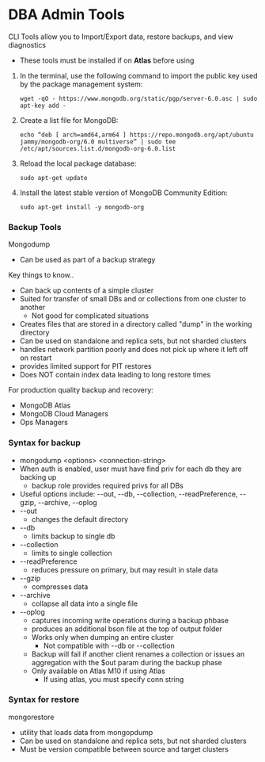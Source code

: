# DBA Admin Tools

CLI Tools allow you to Import/Export data, restore backups, and view diagnostics

* These tools must be installed if on **Atlas** before using

1.  In the terminal, use the following command to import the public key used by the package management system:

    `wget -qO - https://www.mongodb.org/static/pgp/server-6.0.asc | sudo apt-key add -`
2.  Create a list file for MongoDB:

    `echo “deb [ arch=amd64,arm64 ] https://repo.mongodb.org/apt/ubuntu jammy/mongodb-org/6.0 multiverse” | sudo tee /etc/apt/sources.list.d/mongodb-org-6.0.list`
3.  Reload the local package database:

    `sudo apt-get update`
4.  Install the latest stable version of MongoDB Community Edition:

    `sudo apt-get install -y mongodb-org`



### Backup Tools

Mongodump

* Can be used as part of a backup strategy

Key things to know..

* Can back up contents of a simple cluster
* Suited for transfer of small DBs and or collections from one cluster to another
  * Not good for complicated situations
* Creates files that are stored in a directory called "dump" in the working directory
* Can be used on standalone and replica sets, but not sharded clusters
* handles network partition poorly and does not pick up where it left off on restart
* provides limited support for PIT restores
* Does NOT contain index data leading to long restore times



For production quality backup and recovery:

* MongoDB Atlas
* MongoDB Cloud Managers
* Ops Managers

### Syntax for backup

* mongodump \<options> \<connection-string>
* When auth is enabled, user must have find priv for each db they are backing up
  * backup role provides required privs for all DBs
* Useful options include: --out, --db, --collection, --readPreference, --gzip, --archive, --oplog
* \--out
  * changes the default directory
* \--db
  * limits backup to single db
* \--collection
  * limits to single collection
* \--readPreference
  * reduces pressure on primary, but may result in stale data
* \--gzip
  * compresses data
* \--archive
  * collapse all data into a single file
* \--oplog
  * captures incoming write operations during a backup phbase
  * produces an additional bson file at the top of output folder
  * Works only when dumping an entire cluster
    * Not compatible with --db or --collection
  * Backup will fail if another client renames a collection or issues an aggregation with the $out param during the backup phase
  * Only available on Atlas M10 if using Atlas
    * If using atlas, you must specify conn string



### &#x20;Syntax for restore

mongorestore

* utility that loads data from mongopdump
* Can be used on standalone and replica sets, but not sharded clusters
* Must be version compatible between source and target clusters



